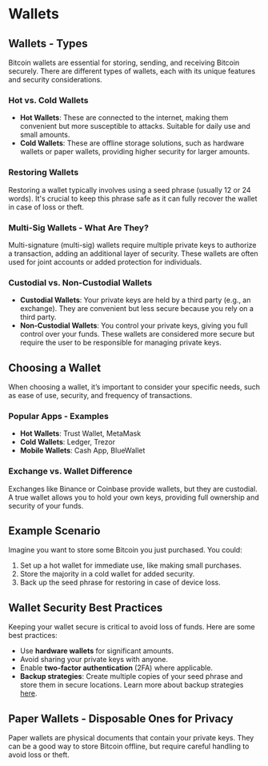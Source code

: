 
# Wallets

## Wallets - Types
Bitcoin wallets are essential for storing, sending, and receiving Bitcoin securely. There are different types of wallets, each with its unique features and security considerations.

### Hot vs. Cold Wallets
- **Hot Wallets**: These are connected to the internet, making them convenient but more susceptible to attacks. Suitable for daily use and small amounts.
- **Cold Wallets**: These are offline storage solutions, such as hardware wallets or paper wallets, providing higher security for larger amounts.

### Restoring Wallets
Restoring a wallet typically involves using a seed phrase (usually 12 or 24 words). It's crucial to keep this phrase safe as it can fully recover the wallet in case of loss or theft.

### Multi-Sig Wallets - What Are They?
Multi-signature (multi-sig) wallets require multiple private keys to authorize a transaction, adding an additional layer of security. These wallets are often used for joint accounts or added protection for individuals.

### Custodial vs. Non-Custodial Wallets
- **Custodial Wallets**: Your private keys are held by a third party (e.g., an exchange). They are convenient but less secure because you rely on a third party.
- **Non-Custodial Wallets**: You control your private keys, giving you full control over your funds. These wallets are considered more secure but require the user to be responsible for managing private keys.

## Choosing a Wallet
When choosing a wallet, it’s important to consider your specific needs, such as ease of use, security, and frequency of transactions.

### Popular Apps - Examples
- **Hot Wallets**: Trust Wallet, MetaMask
- **Cold Wallets**: Ledger, Trezor
- **Mobile Wallets**: Cash App, BlueWallet

### Exchange vs. Wallet Difference
Exchanges like Binance or Coinbase provide wallets, but they are custodial. A true wallet allows you to hold your own keys, providing full ownership and security of your funds.

## Example Scenario
Imagine you want to store some Bitcoin you just purchased. You could:
1. Set up a hot wallet for immediate use, like making small purchases.
2. Store the majority in a cold wallet for added security.
3. Back up the seed phrase for restoring in case of device loss.

## Wallet Security Best Practices
Keeping your wallet secure is critical to avoid loss of funds. Here are some best practices:

- Use **hardware wallets** for significant amounts.
- Avoid sharing your private keys with anyone.
- Enable **two-factor authentication** (2FA) where applicable.
- **Backup strategies**: Create multiple copies of your seed phrase and store them in secure locations. Learn more about backup strategies [here](https://example.com/backup-strategies).

## Paper Wallets - Disposable Ones for Privacy
Paper wallets are physical documents that contain your private keys. They can be a good way to store Bitcoin offline, but require careful handling to avoid loss or theft.

